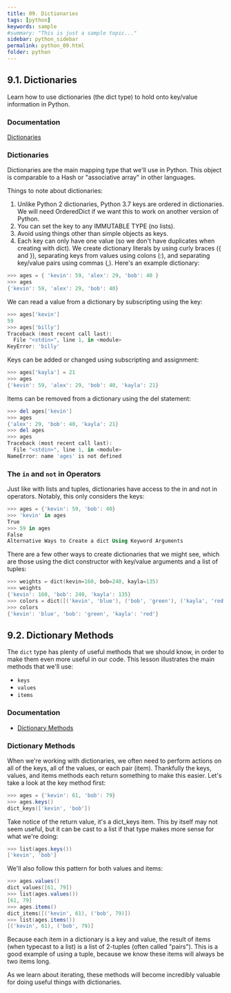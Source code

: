 ```yaml
---
title: 09. Dictionaries
tags: [python]
keywords: sample
#summary: "This is just a sample topic..."
sidebar: python_sidebar
permalink: python_09.html
folder: python
---
```



## 9.1. Dictionaries

Learn how to use dictionaries (the dict type) to hold onto key/value information in Python.

### Documentation 

[Dictionaries](https://docs.python.org/3/library/stdtypes.html#mapping-types-dict)


### Dictionaries

Dictionaries are the main mapping type that we'll use in Python. This object is comparable to a Hash or "associative array" in other languages.

Things to note about dictionaries:

1. Unlike Python 2 dictionaries, Python 3.7 keys are ordered in dictionaries. We will need OrderedDict if we want this to work on another version of Python.
2. You can set the key to any IMMUTABLE TYPE (no lists).
3. Avoid using things other than simple objects as keys.
4. Each key can only have one value (so we don't have duplicates when creating with dict).
We create dictionary literals by using curly braces ({ and }), separating keys from values using colons (:), and separating key/value pairs using commas (,). Here's an example dictionary:

```powershell
>>> ages = { 'kevin': 59, 'alex': 29, 'bob': 40 }
>>> ages
{'kevin': 59, 'alex': 29, 'bob': 40}
```

We can read a value from a dictionary by subscripting using the key:

```powershell
>>> ages['kevin']
59
>>> ages['billy']
Traceback (most recent call last):
  File "<stdin>", line 1, in <module>
KeyError: 'billy'
```

Keys can be added or changed using subscripting and assignment:

```powershell
>>> ages['kayla'] = 21
>>> ages
{'kevin': 59, 'alex': 29, 'bob': 40, 'kayla': 21}
```

Items can be removed from a dictionary using the del statement:

```powershell
>>> del ages['kevin']
>>> ages
{'alex': 29, 'bob': 40, 'kayla': 21}
>>> del ages
>>> ages
Traceback (most recent call last):
  File "<stdin>", line 1, in <module>
NameError: name 'ages' is not defined
```

### The `in` and `not` in Operators

Just like with lists and tuples, dictionaries have access to the in and not in operators. Notably, this only considers the keys:

```powershell
>>> ages = {'kevin': 59, 'bob': 40}
>>> 'kevin' in ages
True
>>> 59 in ages
False
Alternative Ways to Create a dict Using Keyword Arguments
```

There are a few other ways to create dictionaries that we might see, which are those using the dict constructor with key/value arguments and a list of tuples:

```powershell
>>> weights = dict(kevin=160, bob=240, kayla=135)
>>> weights
{'kevin': 160, 'bob': 240, 'kayla': 135}
>>> colors = dict([('kevin', 'blue'), ('bob', 'green'), ('kayla', 'red')])
>>> colors
{'kevin': 'blue', 'bob': 'green', 'kayla': 'red'}
```

## 9.2. Dictionary Methods

The `dict` type has plenty of useful methods that we should know, in order to make them even more useful in our code. This lesson illustrates the main methods that we'll use:

* `keys`
* `values`
* `items`

### Documentation 

- [Dictionary Methods](https://docs.python.org/3/library/stdtypes.html#mapping-types-dict)

### Dictionary Methods

When we're working with dictionaries, we often need to perform actions on all of the keys, all of the values, or each pair (item). Thankfully the keys, values, and items methods each return something to make this easier. Let's take a look at the key method first:

```powershell
>>> ages = {'kevin': 61, 'bob': 79}
>>> ages.keys()
dict_keys(['kevin', 'bob'])
```

Take notice of the return value, it's a dict_keys item. This by itself may not seem useful, but it can be cast to a list if that type makes more sense for what we're doing:

```powershell
>>> list(ages.keys())
['kevin', 'bob']
```

We'll also follow this pattern for both values and items:

```powershell
>>> ages.values()
dict_values([61, 79])
>>> list(ages.values())
[61, 79]
>>> ages.items()
dict_items([('kevin', 61), ('bob', 79)])
>>> list(ages.items())
[('kevin', 61), ('bob', 79)]
```

Because each item in a dictionary is a key and value, the result of items (when typecast to a list) is a list of 2-tuples (often called "pairs"). This is a good example of using a tuple, because we know these items will always be two items long.

As we learn about iterating, these methods will become incredibly valuable for doing useful things with dictionaries.
